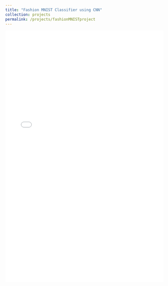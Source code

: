 ```yaml
---
title: "Fashion MNIST Classifier using CNN"
collection: projects
permalink: /projects/fashionMNISTproject
---
```


<iframe src="/files/fashionMNISTwriteup.pdf" width="100%" height="800" frameborder="no" border="0" marginwidth="0" marginheight="0"></iframe>


